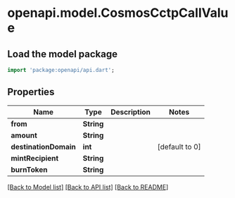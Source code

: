 # openapi.model.CosmosCctpCallValue

## Load the model package
```dart
import 'package:openapi/api.dart';
```

## Properties
Name | Type | Description | Notes
------------ | ------------- | ------------- | -------------
**from** | **String** |  | 
**amount** | **String** |  | 
**destinationDomain** | **int** |  | [default to 0]
**mintRecipient** | **String** |  | 
**burnToken** | **String** |  | 

[[Back to Model list]](../README.md#documentation-for-models) [[Back to API list]](../README.md#documentation-for-api-endpoints) [[Back to README]](../README.md)


